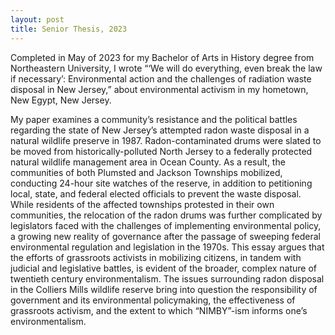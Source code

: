 ```yaml
---
layout: post
title: Senior Thesis, 2023
---
```

<p>Completed in May of 2023 for my Bachelor of Arts in History degree from Northeastern University, I wrote “‘We will do everything, even break the law if necessary’: Environmental action and the challenges of radiation waste disposal in New Jersey,” about environmental activism in my hometown, New Egypt, New Jersey.</p>

<p>My paper examines a community’s resistance and the political battles regarding the state of New Jersey’s attempted radon waste disposal in a natural wildlife preserve in 1987. Radon-contaminated drums were slated to be moved from historically-polluted North Jersey to a federally protected natural wildlife management area in Ocean County. As a result, the communities of both Plumsted and Jackson Townships mobilized, conducting 24-hour site watches of the reserve, in addition to petitioning local, state, and federal elected officials to prevent the waste disposal. While residents of the affected townships protested in their own communities, the relocation of the radon drums was further complicated by legislators faced with the challenges of implementing environmental policy, a growing new reality of governance after the passage of sweeping federal environmental regulation and legislation in the 1970s. This essay argues that the efforts of grassroots activists in mobilizing citizens, in tandem with judicial and legislative battles, is evident of the broader, complex nature of twentieth century environmentalism. The issues surrounding radon disposal in the Colliers Mills wildlife reserve bring into question the responsibility of government and its environmental policymaking, the effectiveness of grassroots activism, and the extent to which “NIMBY”-ism informs one’s environmentalism.</p>
